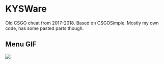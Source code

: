 # KYSWare
Old CSGO cheat from 2017-2018. Based on CSGOSimple. Mostly my own code, has some pasted parts though.

## Menu GIF
[![](https://i.imgur.com/btLshBV.gif)](https://i.imgur.com/btLshBV.gif)

